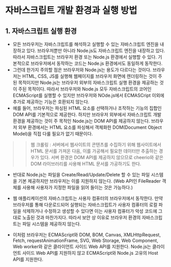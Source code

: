# 자바스크립트 개발 환경과 실행 방법
## 1. 자바스크립트 실행 환경
- 모든 브라우저는 자바스크립트를 해석하고 실행할 수 있는 자바스크립트 엔진을 내장하고 있다. 브라우저뿐만 아니라 Node.js도 자바스크립트 엔진을 내장하고 있다. 따라서 자바스크립트는 브라우저 환경 또는 Node.js 환경에서 실행할 수 있다. 기본적으로 브라우저에서 동작하는 코드는 Node.js 환경에서도 동일하게 동작한다.
- 그런데 한가지 주의할 점은 브라우저와 Node.js는 용도가 다르다는 것이다. 브라우저는 HTML, CSS, JS를 실행해 웹페이지를 브라우저 화면에 렌더링하는 것이 주된 목적이지만 Node.js는 브라우저 외부의 자바스크립트 실행 환경을 제공하는 것이 주된 목적이다. 따라서 브라우저와 Node.js 모두 자바스크립트의 코어인 ECMAScript를 실행할 수 있지만 브라우저와 NOde.js에서 ECMASCript 이외에 추가로 제공하는 기능은 호환되지 않는다.
- 예를 들어, 브라우저는 파싱된 HTML 요소를 선택하거나 조작하는 기능의 집합인 DOM API를 기본적으로 제공한다. 하지만 브라우저 외부에서 자바스크립트 개발 환경을 제공하는 것이 주 목적인 Node.js는 DOM API를 제공하지 않는다. 브라우저 외부 환경에서는 HTML 요소를 파싱해서 객체화한 DOM(Document Object Model)을 직접 다룰 필요가 없기 때문이다.
>> 웹 크롤링 : 서버에서 웹사이트의 콘텐츠를 수집하기 위해 웹사이트에서 HTML 문서를 가져온 다음, 이를 가공해서 필요한 데이터만 추출하는 경우가 있다. 서버 환경은 DOM API를 제공하지 않으므로 cheerio와 같은 DOM 라이브러리를 사용해 HTML 문서를 가공하기도 한다.

- 반대로 Node.js는 파일을 Create/Read/Update/Delete 할 수 있는 파일 시스템을 기본 제공하지만 브라우저는 이를 지원하지 않는다. (Web API인 FileReader 객체를 사용해 사용자가 지정한 파일을 읽어 들이는 것은 가능하다.)

- 웹 애플리케이션의 자바스크립트는 사용자 컴퓨터의 브라우저에서 동작한다. 만약 브라우저를 통해 다운로드되어 실행되는 자바스크립트가 사용자 컴퓨터의 로컬 파일을 삭제하거나 수정하고 생성할 수 있다면 이는 사용자 컴퓨터가 악성 코드에 그대로 노출된 것과 마찬가지다. 따라서 보안 상 이유로 브라우저 환경의 자바스크립트는 파일 시스템을 제공하지 않는다.
- 이처럼 브라우저는 ECMAScript와 DOM, BOM, Canvas, XMLHttpRequest, Fetch, requestAnimationFrame, SVG, Web Storage, Web Component, Web worker와 같은 클라이언트 사이드 Web API를 지원한다. Node.js는 클라이언트 사이드 Web API를 지원하지 않고 ECMAScript와 Node.js 고유의 Host API를 지원한다.

